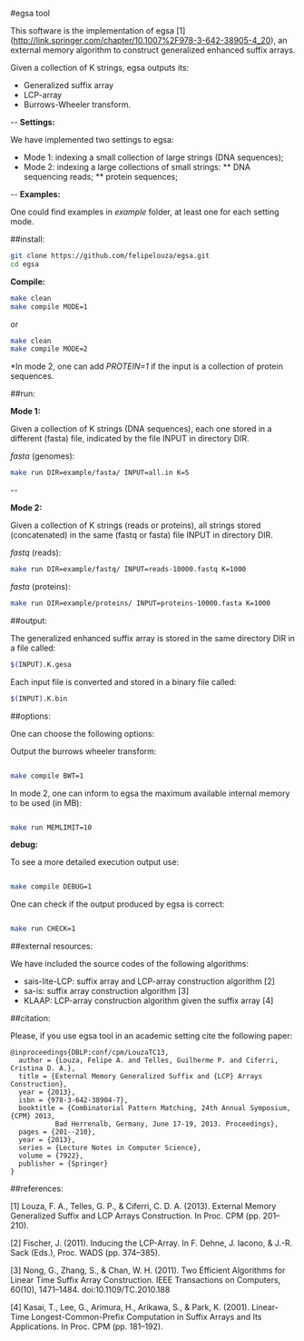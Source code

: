 #egsa tool

This software is the implementation of egsa \[1\] (http://link.springer.com/chapter/10.1007%2F978-3-642-38905-4_20), an external memory algorithm to construct generalized enhanced suffix arrays.

Given a collection of K strings, egsa outputs its:

* Generalized suffix array 
* LCP-array 
* Burrows-Wheeler transform.

--
**Settings:**

We have implemented two settings to egsa:

* Mode 1: indexing a small collection of large strings (DNA sequences);
* Mode 2: indexing a large collections of small strings:
** DNA sequencing reads;
** protein sequences;

--
**Examples:**

One could find examples in _example_ folder, at least one for each setting mode.

##install:


```sh
git clone https://github.com/felipelouza/egsa.git
cd egsa
```

**Compile:**


```sh
make clean
make compile MODE=1  
```

or 

```sh
make clean
make compile MODE=2
```

\*In mode 2, one can add _PROTEIN=1_ if the input is a collection of protein sequences.

##run:

**Mode 1:**

Given a collection of K strings (DNA sequences), each one stored in a different (fasta) file, indicated by the file INPUT in directory DIR.

_fasta_ (genomes):

```sh
make run DIR=example/fasta/ INPUT=all.in K=5 
```

--

**Mode 2:** 

Given a collection of K strings (reads or proteins), all strings stored (concatenated) in the same (fastq or fasta) file INPUT in directory DIR.

_fastq_ (reads):

```sh
make run DIR=example/fastq/ INPUT=reads-10000.fastq K=1000
```

_fasta_ (proteins):

```sh
make run DIR=example/proteins/ INPUT=proteins-10000.fasta K=1000
```


##output:

The generalized enhanced suffix array is stored in the same directory DIR in a file called:

```sh
$(INPUT).K.gesa
```

Each input file is converted and stored in a binary file called:

```sh
$(INPUT).K.bin
```

##options:

One can choose the following options:

Output the burrows wheeler transform:

```sh

make compile BWT=1

```

In mode 2, one can inform to egsa the maximum available internal memory to be used (in MB):

```sh

make run MEMLIMIT=10

```

**debug:**

To see a more detailed execution output use:

```sh

make compile DEBUG=1

```


One can check if the output produced by egsa is correct:

```sh

make run CHECK=1

```

##external resources:

We have included the source codes of the following algorithms: 

* sais-lite-LCP: suffix array and LCP-array construction algorithm \[2\]
* sa-is: suffix array construction algorithm \[3\]
* KLAAP: LCP-array construction algorithm given the suffix array \[4\]

##citation:

Please, if you use egsa tool in an academic setting cite the following paper:

	@inproceedings{DBLP:conf/cpm/LouzaTC13,
	  author = {Louza, Felipe A. and Telles, Guilherme P. and Ciferri, Cristina D. A.},
	  title = {External Memory Generalized Suffix and {LCP} Arrays Construction},
   	  year = {2013},
	  isbn = {978-3-642-38904-7},
	  booktitle = {Combinatorial Pattern Matching, 24th Annual Symposium, {CPM} 2013,
               Bad Herrenalb, Germany, June 17-19, 2013. Proceedings},
	  pages = {201--210},
	  year = {2013},
	  series = {Lecture Notes in Computer Science},
	  volume = {7922},
	  publisher = {Springer}
	}

##references:

\[1\] Louza, F. A., Telles, G. P., & Ciferri, C. D. A. (2013). External Memory Generalized Suffix and LCP Arrays Construction. In Proc. CPM  (pp. 201–210).

\[2\] Fischer, J. (2011). Inducing the LCP-Array. In F. Dehne, J. Iacono, & J.-R. Sack (Eds.), Proc. WADS (pp. 374–385).

\[3\] Nong, G., Zhang, S., & Chan, W. H. (2011). Two Efficient Algorithms for Linear Time Suffix Array Construction. IEEE Transactions on Computers, 60(10), 1471–1484. doi:10.1109/TC.2010.188

\[4\] Kasai, T., Lee, G., Arimura, H., Arikawa, S., & Park, K. (2001). Linear-Time Longest-Common-Prefix Computation in Suffix Arrays and Its Applications. In Proc. CPM (pp. 181–192).

